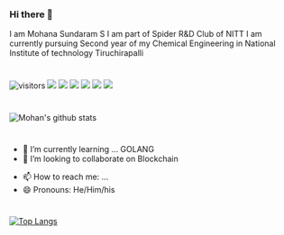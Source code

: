 ### Hi there 👋
I am Mohana Sundaram S
I am part of Spider R&D Club of NITT
I am currently pursuing Second year of my Chemical Engineering in National Institute of technology Tiruchirapalli
#
![visitors](https://visitor-badge.glitch.me/badge?page_id=highonweb)
![](https://img.shields.io/static/v1?label=OS&message=linux&color=important)
![](https://img.shields.io/static/v1?label=Distro&message=Manjaro&color=success)
![](https://img.shields.io/static/v1?label=Flavour&message=KDE&color=success)
![](https://img.shields.io/static/v1?label=Editor&message=VSCode&color=informational)
![](https://img.shields.io/static/v1?label=Lang&message=JS&color=informational)
![](https://img.shields.io/static/v1?label=Lang&message=Python&color=informational)
#
#
![Mohan's github stats](https://github-readme-stats.vercel.app/api?username=highonweb&show_icons=true&theme=dark)
#
<!-- - 🔭 I’m currently working on ... -->
- 🌱 I’m currently learning ... GOLANG
- 👯 I’m looking to collaborate on Blockchain
<!-- - 🤔 I’m looking for help with -->
- 📫 How to reach me: ...
- 😄 Pronouns: He/Him/his

#
[![Top Langs](https://github-readme-stats.vercel.app/api/top-langs/?username=highonweb&layout=compact&theme=vue-dark)](https://github.com/anuraghazra/github-readme-stats)
